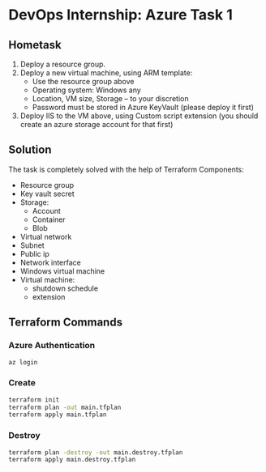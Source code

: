 # DevOps Internship: Azure Task 1
## Hometask

1.	Deploy a resource group.
2.	Deploy a new virtual machine, using ARM template:
    * Use the resource group above
    * Operating system: Windows any
    * Location, VM size, Storage – to your discretion 
    * Password must be stored in Azure KeyVault (please deploy it first)
3.	Deploy IIS to the VM above, using Custom script extension (you should create an azure storage account for that first)

## Solution

The task is completely solved with the help of Terraform
Components:
* Resource group
* Key vault secret
* Storage:
    * Account
    * Container
    * Blob
* Virtual network
* Subnet
* Public ip
* Network interface
* Windows virtual machine
* Virtual machine:
    * shutdown schedule
    * extension

## Terraform Commands
### Azure Authentication

```bash
az login
```

### Create
```bash
terraform init
terraform plan -out main.tfplan
terraform apply main.tfplan
```

### Destroy
```bash
terraform plan -destroy -out main.destroy.tfplan
terraform apply main.destroy.tfplan
```
